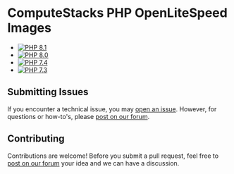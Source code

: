 # ComputeStacks PHP OpenLiteSpeed Images

* [![PHP 8.1](https://github.com/ComputeStacks/cs-docker-php/actions/workflows/php8-1.yml/badge.svg)](https://github.com/ComputeStacks/cs-docker-php/actions/workflows/php8-1.yml)
* [![PHP 8.0](https://github.com/ComputeStacks/cs-docker-php/actions/workflows/php8-0.yml/badge.svg)](https://github.com/ComputeStacks/cs-docker-php/actions/workflows/php8-0.yml)
* [![PHP 7.4](https://github.com/ComputeStacks/cs-docker-php/actions/workflows/php7-4.yml/badge.svg)](https://github.com/ComputeStacks/cs-docker-php/actions/workflows/php7-4.yml)
* [![PHP 7.3](https://github.com/ComputeStacks/cs-docker-php/actions/workflows/php7-3.yml/badge.svg)](https://github.com/ComputeStacks/cs-docker-php/actions/workflows/php7-3.yml)

## Submitting Issues

If you encounter a technical issue, you may [open an issue](https://github.com/ComputeStacks/cs-docker-php/issues). However, for questions or how-to's, please [post on our forum](https://forum.computestacks.com).


## Contributing

Contributions are welcome! Before you submit a pull request, feel free to [post on our forum](https://forum.computestacks.com) your idea and we can have a discussion.

